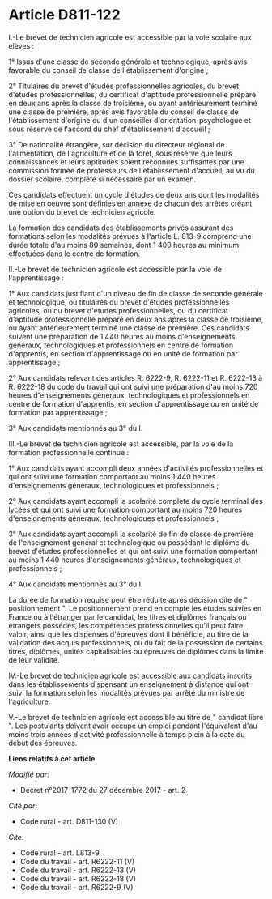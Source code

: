 # Article D811-122

I.-Le brevet de technicien agricole est accessible par la voie scolaire aux élèves : 

1° Issus d'une classe de seconde générale et technologique, après avis favorable du conseil de classe de l'établissement
d'origine ; 

2° Titulaires du brevet d'études professionnelles agricoles, du brevet d'études professionnelles, du certificat d'aptitude
professionnelle préparé en deux ans après la classe de troisième, ou ayant antérieurement terminé une classe de première,
après avis favorable du conseil de classe de l'établissement d'origine ou d'un conseiller d'orientation-psychologue et sous
réserve de l'accord du chef d'établissement d'accueil ; 

3° De nationalité étrangère, sur décision du directeur régional de l'alimentation, de l'agriculture et de la forêt, sous
réserve que leurs connaissances et leurs aptitudes soient reconnues suffisantes par une commission formée de professeurs de
l'établissement d'accueil, au vu du dossier scolaire, complété si nécessaire par un examen. 

Ces candidats effectuent un cycle d'études de deux ans dont les modalités de mise en oeuvre sont définies en annexe de chacun
des arrêtés créant une option du brevet de technicien agricole. 

La formation des candidats des établissements privés assurant des formations selon les modalités prévues à l'article L. 813-9
comprend une durée totale d'au moins 80 semaines, dont 1 400 heures au minimum effectuées dans le centre de formation. 

II.-Le brevet de technicien agricole est accessible par la voie de l'apprentissage : 

1° Aux candidats justifiant d'un niveau de fin de classe de seconde générale et technologique, ou titulaires du brevet
d'études professionnelles agricoles, ou du brevet d'études professionnelles, ou du certificat d'aptitude professionnelle
préparé en deux ans après la classe de troisième, ou ayant antérieurement terminé une classe de première. Ces candidats
suivent une préparation de 1 440 heures au moins d'enseignements généraux, technologiques et professionnels en centre de
formation d'apprentis, en section d'apprentissage ou en unité de formation par apprentissage ; 

2° Aux candidats relevant des articles R. 6222-9, R. 6222-11 et R. 6222-13 à R. 6222-18 du code du travail qui ont suivi une
préparation d'au moins 720 heures d'enseignements généraux, technologiques et professionnels en centre de formation
d'apprentis, en section d'apprentissage ou en unité de formation par apprentissage ; 

3° Aux candidats mentionnés au 3° du I. 

III.-Le brevet de technicien agricole est accessible, par la voie de la formation professionnelle continue : 

1° Aux candidats ayant accompli deux années d'activités professionnelles et qui ont suivi une formation comportant au moins 1
440 heures d'enseignements généraux, technologiques et professionnels ; 

2° Aux candidats ayant accompli la scolarité complète du cycle terminal des lycées et qui ont suivi une formation comportant
au moins 720 heures d'enseignements généraux, technologiques et professionnels ; 

3° Aux candidats ayant accompli la scolarité de fin de classe de première de l'enseignement général et technologique ou
possédant le diplôme du brevet d'études professionnelles et qui ont suivi une formation comportant au moins 1 440 heures
d'enseignements généraux, technologiques et professionnels ; 

4° Aux candidats mentionnés au 3° du I. 

La durée de formation requise peut être réduite après décision dite de " positionnement ". Le positionnement prend en compte
les études suivies en France ou à l'étranger par le candidat, les titres et diplômes français ou étrangers possédés, les
compétences professionnelles qu'il peut faire valoir, ainsi que les dispenses d'épreuves dont il bénéficie, au titre de la
validation des acquis professionnels, ou du fait de la possession de certains titres, diplômes, unités capitalisables ou
épreuves de diplômes dans la limite de leur validité. 

IV.-Le brevet de technicien agricole est accessible aux candidats inscrits dans les établissements dispensant un enseignement
à distance qui ont suivi la formation selon les modalités prévues par arrêté du ministre de l'agriculture. 

V.-Le brevet de technicien agricole est accessible au titre de " candidat libre ". Les postulants doivent avoir occupé un
emploi pendant l'équivalent d'au moins trois années d'activité professionnelle à temps plein à la date du début des épreuves.

**Liens relatifs à cet article**

_Modifié par_:

  - Décret n°2017-1772 du 27 décembre 2017 - art. 2

_Cité par_:

  - Code rural - art. D811-130 (V)

_Cite_:

  - Code rural - art. L813-9
  - Code du travail - art. R6222-11 (V)
  - Code du travail - art. R6222-13 (V)
  - Code du travail - art. R6222-18 (V)
  - Code du travail - art. R6222-9 (V)
